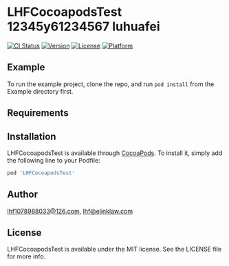 # LHFCocoapodsTest   12345y61234567 luhuafei

[![CI Status](https://img.shields.io/travis/lhf1078988033@126.com/LHFCocoapodsTest.svg?style=flat)](https://travis-ci.org/lhf1078988033@126.com/LHFCocoapodsTest)
[![Version](https://img.shields.io/cocoapods/v/LHFCocoapodsTest.svg?style=flat)](https://cocoapods.org/pods/LHFCocoapodsTest)
[![License](https://img.shields.io/cocoapods/l/LHFCocoapodsTest.svg?style=flat)](https://cocoapods.org/pods/LHFCocoapodsTest)
[![Platform](https://img.shields.io/cocoapods/p/LHFCocoapodsTest.svg?style=flat)](https://cocoapods.org/pods/LHFCocoapodsTest)

## Example

To run the example project, clone the repo, and run `pod install` from the Example directory first.

## Requirements

## Installation

LHFCocoapodsTest is available through [CocoaPods](https://cocoapods.org). To install
it, simply add the following line to your Podfile:

```ruby
pod 'LHFCocoapodsTest'
```

## Author

lhf1078988033@126.com, lhf@elinklaw.com

## License

LHFCocoapodsTest is available under the MIT license. See the LICENSE file for more info.
